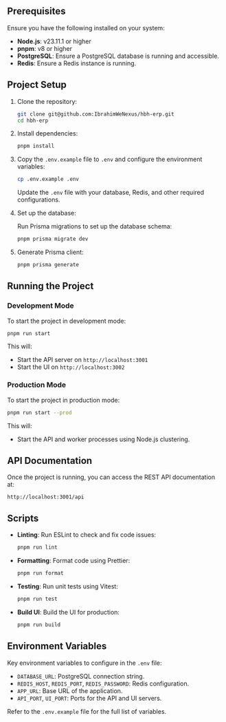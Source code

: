 ## Prerequisites

Ensure you have the following installed on your system:

- **Node.js**: v23.11.1 or higher
- **pnpm**: v8 or higher
- **PostgreSQL**: Ensure a PostgreSQL database is running and accessible.
- **Redis**: Ensure a Redis instance is running.

## Project Setup

1. Clone the repository:

   ```bash
   git clone git@github.com:IbrahimWeNexus/hbh-erp.git
   cd hbh-erp
   ```

2. Install dependencies:

   ```bash
   pnpm install
   ```

3. Copy the `.env.example` file to `.env` and configure the environment variables:

   ```bash
   cp .env.example .env
   ```

   Update the `.env` file with your database, Redis, and other required configurations.

4. Set up the database:

   Run Prisma migrations to set up the database schema:

   ```bash
   pnpm prisma migrate dev
   ```

5. Generate Prisma client:

   ```bash
   pnpm prisma generate
   ```

## Running the Project

### Development Mode

To start the project in development mode:

```bash
pnpm run start
```

This will:

- Start the API server on `http://localhost:3001`
- Start the UI on `http://localhost:3002`

### Production Mode

To start the project in production mode:

```bash
pnpm run start --prod
```

This will:

- Start the API and worker processes using Node.js clustering.

## API Documentation

Once the project is running, you can access the REST API documentation at:

```
http://localhost:3001/api
```

## Scripts

- **Linting**: Run ESLint to check and fix code issues:

  ```bash
  pnpm run lint
  ```

- **Formatting**: Format code using Prettier:

  ```bash
  pnpm run format
  ```

- **Testing**: Run unit tests using Vitest:

  ```bash
  pnpm run test
  ```

- **Build UI**: Build the UI for production:

  ```bash
  pnpm run build
  ```

## Environment Variables

Key environment variables to configure in the `.env` file:

- `DATABASE_URL`: PostgreSQL connection string.
- `REDIS_HOST`, `REDIS_PORT`, `REDIS_PASSWORD`: Redis configuration.
- `APP_URL`: Base URL of the application.
- `API_PORT`, `UI_PORT`: Ports for the API and UI servers.

Refer to the `.env.example` file for the full list of variables.